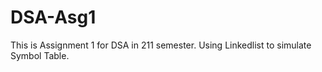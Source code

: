 # DSA-Asg1
This is Assignment 1 for DSA in 211 semester.
Using Linkedlist to simulate Symbol Table.
